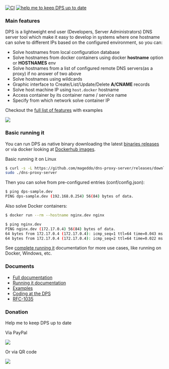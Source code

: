 [![CI](https://github.com/mageddo/dns-proxy-server/actions/workflows/ci.yml/badge.svg)](https://github.com/mageddo/dns-proxy-server/actions/workflows/ci.yml)
[![help me to keep DPS up to date][7]][6]

### Main features

DPS is a lightweight end user (Developers, Server Administrators) DNS server tool 
which make it easy to develop in systems where one hostname can solve to different IPs based 
on the configured environment, so you can:

* Solve hostnames from local configuration database
* Solve hostnames from docker containers using docker **hostname** option or **HOSTNAMES** env
* Solve hostnames from a list of configured remote DNS servers(as a proxy) if no answer of two above
* Solve hostnames using wildcards
* Graphic interface to Create/List/Update/Delete **A/CNAME** records
* Solve host machine IP using `host.docker` hostname
* Access container by its container name / service name
* Specify from which network solve container IP 

Checkout the [full list of features][4] with examples

![](https://i.imgur.com/aR9dl0O.png)

### Basic running it 

You can run DPS as native binary downloading the latest [binaries releases][2] 
or via docker looking at [Dockerhub images][3].

Basic running it on Linux
```bash
$ curl -s -L https://github.com/mageddo/dns-proxy-server/releases/download/3.5.4/dns-proxy-server-linux-amd64-3.5.4.tgz | tar -vzx &&\
sudo ./dns-proxy-server
```

Then you can solve from pre-configured entries (conf/config.json): 
```bash
$ ping dps-sample.dev
PING dps-sample.dev (192.168.0.254) 56(84) bytes of data.
```

Also solve Docker containers:
```bash
$ docker run --rm --hostname nginx.dev nginx

$ ping nginx.dev
PING nginx.dev (172.17.0.4) 56(84) bytes of data.
64 bytes from 172.17.0.4 (172.17.0.4): icmp_seq=1 ttl=64 time=0.043 ms
64 bytes from 172.17.0.4 (172.17.0.4): icmp_seq=2 ttl=64 time=0.022 ms
```

See [complete running it][5] documentation for more use cases, like running on Docker, Windows, etc.

### Documents
* [Full documentation](http://mageddo.github.io/dns-proxy-server/)
* [Running it documentation][5]
* [Examples](https://github.com/mageddo/dns-proxy-server/tree/master/examples)
* [Coding at the DPS](http://mageddo.github.io/dns-proxy-server/latest/en/5-developing/)
* [RFC-1035][1]

### Donation
Help me to keep DPS up to date

Via PayPal

[![][7]][6]

Or via QR code

![](https://i.imgur.com/LmN7g2j.png)

[1]: https://www.ietf.org/rfc/rfc1035.txt 
[2]: https://github.com/mageddo/dns-proxy-server/releases
[3]: https://hub.docker.com/r/defreitas/dns-proxy-server
[4]: http://mageddo.github.io/dns-proxy-server/latest/en/2-features/
[5]: http://mageddo.github.io/dns-proxy-server/latest/en/1-getting-started/running-it/
[6]: https://www.paypal.com/cgi-bin/webscr?cmd=_s-xclick&hosted_button_id=PYFAZCXL442B6&source=url
[7]: https://www.paypalobjects.com/en_US/i/btn/btn_donate_SM.gif
